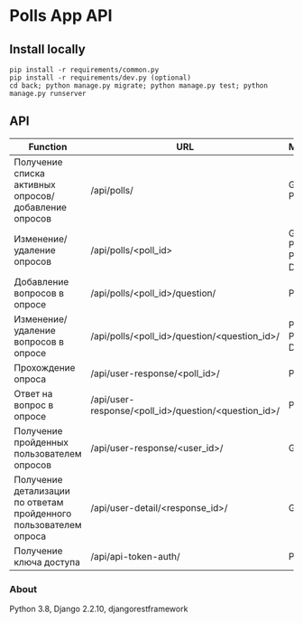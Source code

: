 # Polls App API
## Install locally
```
pip install -r requirements/common.py
pip install -r requirements/dev.py (optional)
cd back; python manage.py migrate; python manage.py test; python manage.py runserver
```
## API
| Function | URL | Method | Rights |
| ------ | ------ | ------ | ------ |
| Получение списка активных опросов/добавление опросов | /api/polls/ | GET, POST | IsStaffUserOrReadOnly |
| Изменение/удаление опросов | /api/polls/<poll_id> | GET, PUT, PATCH, DELETE | IsStaffUserOrReadOnly |
| Добавление вопросов в опросе | /api/polls/<poll_id>/question/ | POST | IsStaffUserOrReadOnly |
| Изменение/удаление вопросов в опросе | /api/polls/<poll_id>/question/<question_id>/ | PUT, PATCH, DELETE | IsStaffUserOrReadOnly |
| Прохождение опроса | /api/user-response/<poll_id>/ | POST | AllowAny |
| Ответ на вопрос в опросе | /api/user-response/<poll_id>/question/<question_id>/ | POST | AllowAny |
| Получение пройденных пользователем опросов | /api/user-response/<user_id>/ | GET | AllowAny |
| Получение детализации по ответам пройденного пользователем опроса | /api/user-detail/<response_id>/ | GET | AllowAny |
| Получение ключа доступа | /api/api-token-auth/ | POST | AllowAny |
### About
Python 3.8, Django 2.2.10, djangorestframework
